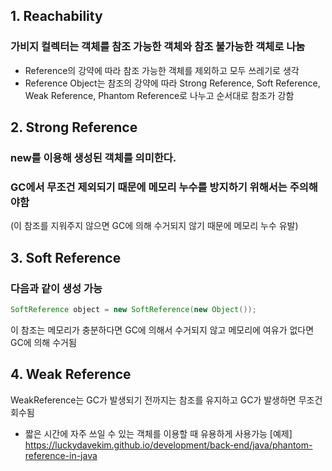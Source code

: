 ## 1. Reachability
### 가비지 컬렉터는 객체를 참조 가능한 객체와 참조 불가능한 객체로 나눔
- Reference의 강약에 따라 참조 가능한 객체를 제외하고 모두 쓰레기로 생각
- Reference Object는 참조의 강약에 따라 Strong Reference, Soft Reference, Weak Reference, Phantom Reference로 나누고 순서대로 참조가 강함

## 2. Strong Reference
### new를 이용해 생성된 객체를 의미한다.
### GC에서 무조건 제외되기 때문에 메모리 누수를 방지하기 위해서는 주의해야함
(이 참조를 지워주지 않으면 GC에 의해 수거되지 않기 때문에 메모리 누수 유발)

## 3. Soft Reference
### 다음과 같이 생성 가능
```java
SoftReference object = new SoftReference(new Object());
```

이 참조는 메모리가 충분하다면 GC에 의해서 수거되지 않고 메모리에 여유가 없다면 GC에 의해 수거됨

## 4. Weak Reference
WeakReference는 GC가 발생되기 전까지는 참조를 유지하고 GC가 발생하면 무조건 회수됨
- 짧은 시간에 자주 쓰일 수 있는 객체를 이용할 때 유용하게 사용가능
[예제]
https://luckydavekim.github.io/development/back-end/java/phantom-reference-in-java
